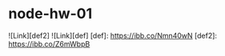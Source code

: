 # node-hw-01


![Link][def2]
![Link][def]
[def]: https://ibb.co/Nmn40wN
[def2]: https://ibb.co/Z6mWbpB
